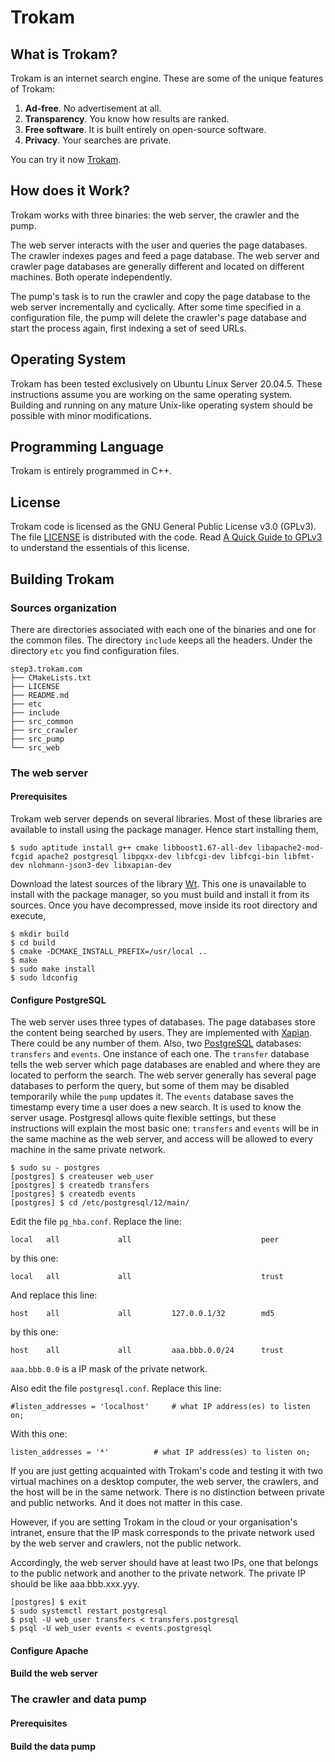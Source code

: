 # Trokam

## What is Trokam?

Trokam is an internet search engine. These are some of the unique features of Trokam:

1. **Ad-free**. No advertisement at all.
2. **Transparency**. You know how results are ranked.
3. **Free software**. It is built entirely on open-source software.
4. **Privacy**. Your searches are private.

You can try it now [Trokam](http://trokam.com/).

## How does it Work?

Trokam works with three binaries: the web server, the crawler and the pump.

The web server interacts with the user and queries the page databases. The crawler indexes pages and feed a page database. The web server and crawler page databases are generally different and located on different machines. Both operate independently.

The pump's task is to run the crawler and copy the page database to the web server incrementally and cyclically. After some time specified in a configuration file, the pump will delete the crawler's page database and start the process again, first indexing a set of seed URLs.

## Operating System

Trokam has been tested exclusively on Ubuntu Linux Server 20.04.5.
These instructions assume you are working on the same operating system.
Building and running on any mature Unix-like operating system should be possible with minor modifications.

## Programming Language

Trokam is entirely programmed in C++.

## License

Trokam code is licensed as the GNU General Public License v3.0 (GPLv3). The file [LICENSE](https://github.com/trokam/step3.trokam.com/blob/master/LICENSE) is distributed with the code. Read [A Quick Guide to GPLv3](https://www.gnu.org/licenses/quick-guide-gplv3.html) to understand the essentials of this license.

## Building Trokam

### Sources organization

There are directories associated with each one of the binaries and one for the common files. The directory `include` keeps all the headers. Under the directory `etc` you find configuration files.

    step3.trokam.com
    ├── CMakeLists.txt
    ├── LICENSE
    ├── README.md
    ├── etc
    ├── include
    ├── src_common
    ├── src_crawler
    ├── src_pump
    └── src_web

### The web server

#### Prerequisites

Trokam web server depends on several libraries. Most of these libraries are available to install using the package manager. Hence start installing them,

    $ sudo aptitude install g++ cmake libboost1.67-all-dev libapache2-mod-fcgid apache2 postgresql libpqxx-dev libfcgi-dev libfcgi-bin libfmt-dev nlohmann-json3-dev libxapian-dev

Download the latest sources of the library [Wt](https://www.webtoolkit.eu/wt/download). This one is unavailable to install with the package manager, so you must build and install it from its sources. Once you have decompressed, move inside its root directory and execute,

    $ mkdir build
    $ cd build
    $ cmake -DCMAKE_INSTALL_PREFIX=/usr/local ..
    $ make
    $ sudo make install
    $ sudo ldconfig

#### Configure PostgreSQL

The web server uses three types of databases.
The page databases store the content being searched by users. They are implemented with [Xapian](https://xapian.org/). There could be any number of them.
Also, two [PostgreSQL](https://www.postgresql.org/) databases: `transfers` and `events`. One instance of each one.
The `transfer` database tells the web server which page databases are enabled and where they are located to perform the search. The web server generally has several page databases to perform the query, but some of them may be disabled temporarily while the `pump` updates it.
The `events` database saves the timestamp every time a user does a new search. It is used to know the server usage.
Postgresql allows quite flexible settings, but these instructions will explain the most basic one: `transfers` and `events` will be in the same machine as the web server, and access will be allowed to every machine in the same private network.

    $ sudo su - postgres
    [postgres] $ createuser web_user
    [postgres] $ createdb transfers
    [postgres] $ createdb events
    [postgres] $ cd /etc/postgresql/12/main/

Edit the file `pg_hba.conf`. Replace the line:

    local   all             all                             peer

by this one:

    local   all             all                             trust

And replace this line:

    host    all             all         127.0.0.1/32        md5

by this one:

    host    all             all         aaa.bbb.0.0/24      trust

`aaa.bbb.0.0` is a IP mask of the private network.

Also edit the file `postgresql.conf`. Replace this line:

    #listen_addresses = 'localhost'		# what IP address(es) to listen on;

With this one:

    listen_addresses = '*'			# what IP address(es) to listen on;

If you are just getting acquainted with Trokam's code and testing it with two virtual machines on a desktop computer, the web server, the crawlers, and the host will be in the same network. There is no distinction between private and public networks. And it does not matter in this case.

However, if you are setting Trokam in the cloud or your organisation's intranet, ensure that the IP mask corresponds to the private network used by the web server and crawlers, not the public network.

Accordingly, the web server should have at least two IPs, one that belongs to the public network and another to the private network. The private IP should be like aaa.bbb.xxx.yyy.

    [postgres] $ exit
    $ sudo systemctl restart postgresql
    $ psql -U web_user transfers < transfers.postgresql
    $ psql -U web_user events < events.postgresql

#### Configure Apache


#### Build the web server


### The crawler and data pump


#### Prerequisites


#### Build the data pump
